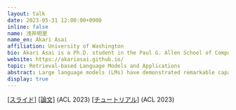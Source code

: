 ```yaml
---
layout: talk
date: 2023-05-31 12:00:00+0900
inline: false
name: 浅井明里
name_en: Akari Asai
affiliation: University of Washington
bio: Akari Asai is a Ph.D. student in the Paul G. Allen School of Computer Science & Engineering at the University of Washington, advised by Prof. Hannaneh Hajishirzi. Her research lies in natural language processing and machine learning. Her recent research focuses on question answering, multilingual NLP, and NLP efficiency. She received the IBM Fellowship in 2022 and the Nakajima Foundation Fellowship in 2019. Prior to UW, she obtained a B.E. degree in Electrical Engineering and Computer Science from the University of Tokyo.
website: https://akariasai.github.io/
topic: Retrieval-based Language Models and Applications
abstract: Large language models (LMs) have demonstrated remarkable capabilities in various natural language processing (NLP) tasks. However, depending entirely on their parameters to encode a vast amount of world knowledge necessitates an unfeasibly large number of parameters and thus massive computing. Furthermore, they frequently struggle to acquire long-term knowledge, or their knowledge becomes outdated, resulting in prevalent issues like hallucinations. To overcome these limitations, there is an increasing interest in retrieval-based LMs, which integrate a non-parametric datastore (such as text chunks from an external corpus) with their parametric counterparts. In this presentation, I first introduce our ACL 2023 paper, which examines the effectiveness of retrieval-based NLPs in the long tail, and then provide a comprehensive and coherent overview of recent developments in retrieval-based LMs. We will conduct a tutorial on this subject at ACL 2023. ACL2023で発表予定の論文を軽く紹介した上で，ACLで行う予定のチュートリアルの概要版を話す予定です．
display: true
---
```

[[スライド]](https://akariasai.github.io/files/akari_retrieval_lm_nlp_may.pdf) [[論文]](https://aclanthology.org/2023.acl-long.546/) (ACL 2023) [[チュートリアル]](https://acl2023-retrieval-lm.github.io/) (ACL 2023)
